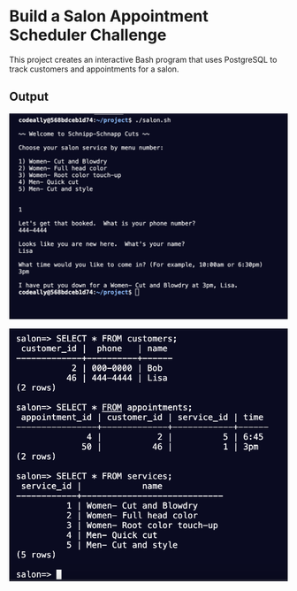 # Build a Salon Appointment Scheduler Challenge

This project creates an interactive Bash program that uses PostgreSQL to track customers and appointments for a salon.

## Output

![Salon Scheduler Program](./img/salon_program.png)

![Salon Scheduler Databases](./img/salon_data.png)
